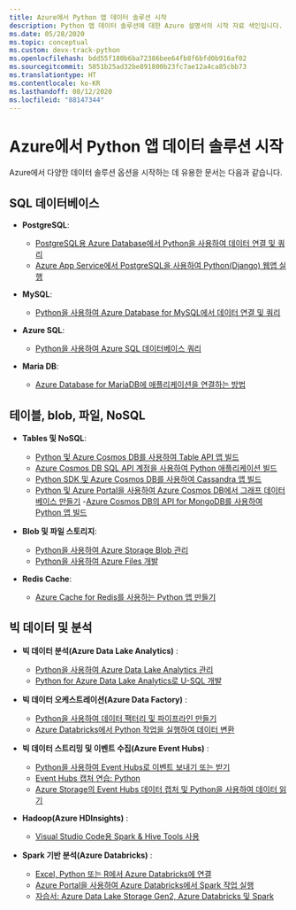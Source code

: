 ```yaml
---
title: Azure에서 Python 앱 데이터 솔루션 시작
description: Python 앱 데이터 솔루션에 대한 Azure 설명서의 시작 자료 색인입니다.
ms.date: 05/28/2020
ms.topic: conceptual
ms.custom: devx-track-python
ms.openlocfilehash: bdd55f180b6ba72386bee64fb8f6bfd0b916af02
ms.sourcegitcommit: 5051b25ad32be891800b23fc7ae12a4ca85cbb73
ms.translationtype: HT
ms.contentlocale: ko-KR
ms.lasthandoff: 08/12/2020
ms.locfileid: "88147344"
---
```

# <a name="data-solutions-for-python-apps-on-azure"></a>Azure에서 Python 앱 데이터 솔루션 시작

Azure에서 다양한 데이터 솔루션 옵션을 시작하는 데 유용한 문서는 다음과 같습니다.

## <a name="sql-databases"></a>SQL 데이터베이스

- **PostgreSQL**:
  - [PostgreSQL용 Azure Database에서 Python을 사용하여 데이터 연결 및 쿼리](/azure/postgresql/connect-python)
  - [Azure App Service에서 PostgreSQL을 사용하여 Python(Django) 웹앱 실행](/azure/app-service/tutorial-python-postgresql-app)

- **MySQL**:
  - [Python을 사용하여 Azure Database for MySQL에서 데이터 연결 및 쿼리](/azure/mysql/connect-python)

- **Azure SQL**:
  - [Python을 사용하여 Azure SQL 데이터베이스 쿼리](/azure/sql-database/sql-database-connect-query-python)

- **Maria DB**:
  - [Azure Database for MariaDB에 애플리케이션을 연결하는 방법](/azure/mariadb/howto-connection-string)

## <a name="tables-blobs-files-nosql"></a>테이블, blob, 파일, NoSQL

- **Tables 및 NoSQL**:
  - [Python 및 Azure Cosmos DB를 사용하여 Table API 앱 빌드](/azure/cosmos-db/create-table-python)
  - [Azure Cosmos DB SQL API 계정을 사용하여 Python 애플리케이션 빌드](/azure/cosmos-db/create-sql-api-python)
  - [Python SDK 및 Azure Cosmos DB를 사용하여 Cassandra 앱 빌드](/azure/cosmos-db/create-cassandra-python)
  - [Python 및 Azure Portal을 사용하여 Azure Cosmos DB에서 그래프 데이터베이스 만들기](/azure/cosmos-db/create-graph-python)
  -[Azure Cosmos DB의 API for MongoDB를 사용하여 Python 앱 빌드](/azure/cosmos-db/create-mongodb-flask)

- **Blob 및 파일 스토리지**:
  - [Python을 사용하여 Azure Storage Blob 관리](/azure/storage/blobs/storage-quickstart-blobs-python)
  - [Python을 사용하여 Azure Files 개발](/azure/storage/files/storage-python-how-to-use-file-storage)

- **Redis Cache**:
  - [Azure Cache for Redis를 사용하는 Python 앱 만들기](/azure/azure-cache-for-redis/cache-python-get-started)

## <a name="big-data-and-analytics"></a>빅 데이터 및 분석

- **빅 데이터 분석(Azure Data Lake Analytics)** :
  - [Python을 사용하여 Azure Data Lake Analytics 관리](/azure/data-lake-analytics/data-lake-analytics-manage-use-python-sdk)
  - [Python for Azure Data Lake Analytics로 U-SQL 개발](/azure/data-lake-analytics/data-lake-analytics-u-sql-develop-with-python-r-csharp-in-vscode)

- **빅 데이터 오케스트레이션(Azure Data Factory)** :
  - [Python을 사용하여 데이터 팩터리 및 파이프라인 만들기](/azure/data-factory/quickstart-create-data-factory-python)
  - [Azure Databricks에서 Python 작업을 실행하여 데이터 변환](/azure/data-factory/transform-data-databricks-python)

- **빅 데이터 스트리밍 및 이벤트 수집(Azure Event Hubs)** :
  - [Python을 사용하여 Event Hubs로 이벤트 보내기 또는 받기](/azure/event-hubs/get-started-python-send-v2)
  - [Event Hubs 캡처 연습: Python](/azure/event-hubs/event-hubs-capture-python)
  - [Azure Storage의 Event Hubs 데이터 캡처 및 Python을 사용하여 데이터 읽기](/azure/event-hubs/get-started-capture-python-v2)

- **Hadoop(Azure HDInsights)** :
  - [Visual Studio Code용 Spark & Hive Tools 사용](/azure/hdinsight/hdinsight-for-vscode)

- **Spark 기반 분석(Azure Databricks)** :
  - [Excel, Python 또는 R에서 Azure Databricks에 연결](/azure/azure-databricks/connect-databricks-excel-python-r)
  - [Azure Portal을 사용하여 Azure Databricks에서 Spark 작업 실행](/azure/azure-databricks/quickstart-create-databricks-workspace-portal)
  - [자습서: Azure Data Lake Storage Gen2, Azure Databricks 및 Spark](/azure/storage/blobs/data-lake-storage-use-databricks-spark)
